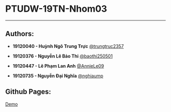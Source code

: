 # PTUDW-19TN-Nhom03

-----------------------------------------

## Authors:
- **19120040 - Huỳnh Ngô Trung Trực** [@trungtruc2357](https://github.com/trungtruc2357)

- **19120376 - Nguyễn Lê Bảo Thi** [@baothi250501](https://github.com/baothi250501)

- **19120447 - Lê Phạm Lan Anh** [@AnnieLe09](https://github.com/AnnieLe09)

- **19120735 - Nguyễn Đại Nghĩa** [@nghiaump](https://github.com/nghiaump)

## Github Pages:
[Demo](https://baothi250501.github.io/PTUDW-19TN-Nhom03/CoCo/front-end/index.html)

